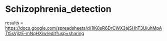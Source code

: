 # Schizophrenia_detection
results = https://docs.google.com/spreadsheets/d/1lK8sR6DrCWX3ajSHhT3UiuhMpATt5sVjlzE-mNqHXiw/edit?usp=sharing
